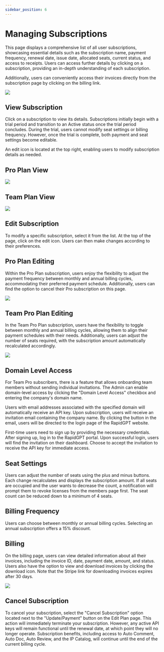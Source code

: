 ```yaml
---
sidebar_position: 6
---
```


# Managing Subscriptions

This page displays a comprehensive list of all user subscriptions, showcasing essential details such as the subscription name, payment frequency, renewal date, issue date, allocated seats, current status, and access to receipts. Users can access further details by clicking on a subscription, providing an in-depth understanding of each subscription.

Additionally, users can conveniently access their invoices directly from the subscription page by clicking on the billing link.

![](/img/portal-guide/subscription.png)

## View Subscription

Click on a subscription to view its details. Subscriptions initially begin with a trial period and transition to an Active status once the trial period concludes. During the trial, users cannot modify seat settings or billing frequency. However, once the trial is complete, both payment and seat settings become editable.

An edit icon is located at the top right, enabling users to modify subscription details as needed.

## Pro Plan View

![](/img/portal-guide/pro-plan.png)

## Team Plan View

![](/img/portal-guide/team-plan.png)

## Edit Subscription

To modify a specific subscription, select it from the list. At the top of the page, click on the edit icon. Users can then make changes according to their preferences.

## Pro Plan Editing

Within the Pro Plan subscription, users enjoy the flexibility to adjust the payment frequency between monthly and annual billing cycles, accommodating their preferred payment schedule. Additionally, users can find the option to cancel their Pro subscription on this page.

![](/img/portal-guide/pro-plan-editing.png)

## Team Pro Plan Editing

In the Team Pro Plan subscription, users have the flexibility to toggle between monthly and annual billing cycles, allowing them to align their payment schedules with their needs. Additionally, users can adjust the number of seats required, with the subscription amount automatically recalculated accordingly.

![](/img/portal-guide/team-plan-editing.png)

## Domain Level Access

For Team Pro subscribers, there is a feature that allows onboarding team members without sending individual invitations. The Admin can enable domain-level access by clicking the "Domain Level Access" checkbox and entering the company's domain name.

Users with email addresses associated with the specified domain will automatically receive an API key. Upon subscription, users will receive an invitation email containing the company name. By clicking the button in the email, users will be directed to the login page of the RapidGPT website.

First-time users need to sign up by providing the necessary credentials. After signing up, log in to the RapidGPT portal. Upon successful login, users will find the invitation on their dashboard. Choose to accept the invitation to receive the API key for immediate access.

## Seat Settings

Users can adjust the number of seats using the plus and minus buttons. Each change recalculates and displays the subscription amount. If all seats are occupied and the user wants to decrease the count, a notification will prompt them to revoke licenses from the members page first. The seat count can be reduced down to a minimum of 4 seats.

## Billing Frequency

Users can choose between monthly or annual billing cycles. Selecting an annual subscription offers a 15% discount.

## Billing

On the billing page, users can view detailed information about all their invoices, including the invoice ID, date, payment date, amount, and status. Users also have the option to view and download invoices by clicking the download icon. Note that the Stripe link for downloading invoices expires after 30 days.


![](/img/portal-guide/billing.png)

## Cancel Subscription

To cancel your subscription, select the "Cancel Subscription" option located next to the "Update/Payment" button on the Edit Plan page. This action will immediately terminate your subscription. However, any active API keys will remain functional until the renewal date, at which point they will no longer operate. Subscription benefits, including access to Auto Comment, Auto Doc, Auto Review, and the IP Catalog, will continue until the end of the current billing cycle.

